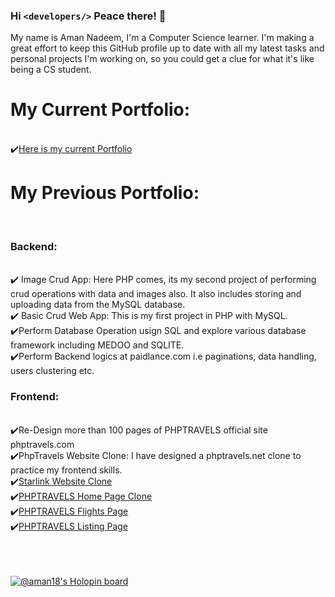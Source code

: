 ### Hi `<developers/>` Peace there! 👋

<!--
**Recdata/Recdata** is a ✨ _special_ ✨ repository because its `README.md` (this file) appears on your GitHub profile.

![68747470733a2f2f6d656469612e67697068792e636f6d2f6d656469612f5a56696b377042747539644e532f67697068792e676966](https://user-images.githubusercontent.com/88032779/159785491-c01a329b-991d-400f-a79c-69fd4c725ba4.gif)<img src="https://user-images.githubusercontent.com/88032779/159785491-c01a329b-991d-400f-a79c-69fd4c725ba4.gif" >-->

My name is Aman Nadeem, I'm a Computer Science learner. I'm making a great effort to keep this GitHub profile up to date with all my latest tasks and personal projects I'm working on, so you could get a clue for what it's like being a CS student.
<h1>My Current Portfolio:</h1><br>
✔️<a href="https://pdfhost.io/v/tTZa1xIEy_aman_nadeem_senior_laravel_dev">Here is my current Portfolio</a><br>

<h1>My Previous Portfolio:</h1><br>
<h3>Backend:</h3><br>
✔️ Image Crud App: Here PHP comes, its my second project of performing crud operations with data and images also. It also includes storing and uploading data from the MySQL database.<br>
✔️ Basic Crud Web App: This is my first project in PHP with MySQL.<br>
✔️Perform Database Operation usign SQL and explore various database framework including MEDOO and SQLITE.<br>
✔️Perform Backend logics at paidlance.com i.e paginations, data handling, users clustering etc.<br>
<h3>Frontend:</h3><br>
✔️Re-Design more than 100 pages of PHPTRAVELS official site phptravels.com<br>
✔️PhpTravels Website Clone: I have designed a phptravels.net clone to practice my frontend skills.<br>
✔️<a href="https://recdata.github.io/starlink-clone/">Starlink Website Clone</a><br>
✔️<a href="https://recdata.github.io/PhpTravels-website-clone/home-page-clone/index.html">PHPTRAVELS Home Page Clone</a><br>
✔️<a href="https://recdata.github.io/PhpTravels-website-clone/flights-listing-page-clone/flights.html">PHPTRAVELS Flights Page</a><br>
✔️<a href="https://recdata.github.io/PhpTravels-website-clone/listing-page-clone/listing.html">PHPTRAVELS Listing Page</a><br><br><br><br>
<table>
<tr>

[![@aman18's Holopin board](https://holopin.me/aman18)](https://holopin.io/@aman18)
<!--   <td >
    
        <img src="https://user-images.githubusercontent.com/88032779/159785491-c01a329b-991d-400f-a79c-69fd4c725ba4.gif" >
    </td> <td >
        <img src="https://github-readme-stats.vercel.app/api?username=Recdata&show_icons=true&line_height=27&count_private=true&title_color=ffffff&text_color=c9cacc&icon_color=2bbc8a&bg_color=1d1f21" >
    </td> -->
  </tr>
</table>
<!-- 
- 🔭 I’m also currently working on C , Python and a pinch of content writing.
- 🌱 I’m currently learning Data Analysis and Procedural Programming
- 👯 I’m looking to collaborate on Data Science and Artificial Intelligence:)
- 🤔 I’m looking for help with C 
- 💬 Ask me about Artificial Intelligence and Data Analysis
- 📫 How to reach me: Contact me on Linkdin 
- 😄 Pronouns: HEHEHE
- ⚡ Fun fact: To get what you love, you must have to be patient with what you hate.

[![Aman's GitHub Activity Graph](https://activity-graph.herokuapp.com/graph?username=Recdata&theme=xcode)](https://github.com/Recdata)
<a href="https://github.com/Redata/recdata">
  <img align="center" src="https://github-readme-stats.vercel.app/api?username=Recdata&show_icons=true&line_height=27&count_private=true&title_color=ffffff&text_color=c9cacc&icon_color=2bbc8a&bg_color=1d1f21" alt="Aman's GitHub Stats" />
</a> -->
